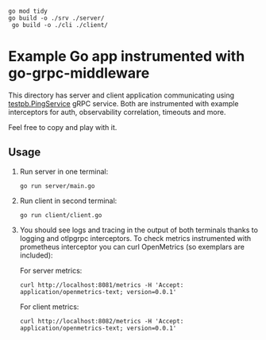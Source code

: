 
```shell

go mod tidy
go build -o ./srv ./server/
 go build -o ./cli ./client/

```

# Example Go app instrumented with go-grpc-middleware

This directory has server and client application communicating using [testpb.PingService](../testing/testpb/v1/test.proto) gRPC service.
Both are instrumented with example interceptors for auth, observability correlation, timeouts and more.

Feel free to copy and play with it.

## Usage

1. Run server in one terminal:

    ```
    go run server/main.go
    ```

2. Run client in second terminal:
    
    ```
    go run client/client.go
    ```
   
3. You should see logs and tracing in the output of both terminals thanks to logging and otlpgrpc interceptors. To check metrics instrumented with prometheus interceptor you can curl OpenMetrics (so exemplars are included):

    For server metrics:
    ```
    curl http://localhost:8081/metrics -H 'Accept: application/openmetrics-text; version=0.0.1'
    ```
   
    For client metrics:
    ```
    curl http://localhost:8082/metrics -H 'Accept: application/openmetrics-text; version=0.0.1'
    ```
